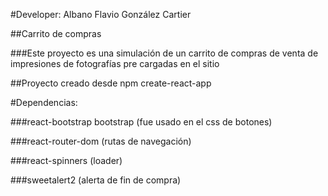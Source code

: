 #Developer: Albano Flavio González Cartier

##Carrito de compras

###Este proyecto es una simulación de un carrito de compras de venta de impresiones de fotografías pre cargadas en el sitio

##Proyecto creado desde npm create-react-app

#Dependencias:

###react-bootstrap bootstrap (fue usado en el css de botones)

###react-router-dom (rutas de navegación)

###react-spinners (loader)

###sweetalert2 (alerta de fin de compra)
